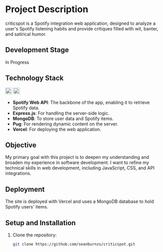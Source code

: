 # Project Description

criticspot is a Spotify integration web application, designed to analyze a user's Spotify listening habits and provide critiques filled with wit, banter, and satirical humor.

## Development Stage

In Progress

## Technology Stack

<a href="https://developer.mozilla.org/en-US/docs/Web/JavaScript" title="JavaScript"><img src="https://github.com/get-icon/geticon/raw/master/icons/javascript.svg" alt="JavaScript" width="21px" height="21px"></a>
<a href="https://www.w3.org/Style/CSS/" title="CSS"><img src="https://github.com/get-icon/geticon/raw/master/icons/css-3.svg" alt="CSS3" width="21px" height="21px"></a>

- **Spotify Web API**: The backbone of the app, enabling it to retrieve Spotify data.
- **Express.js**: For handling the server-side logic.
- **MongoDB**: To store user data and Spotify items.
- **Pug**: For rendering dynamic content on the server.
- **Vercel**: For deploying the web application.

## Objective

My primary goal with this project is to deepen my understanding and broaden my experience in software development. I want to refine my technical skills in web development, including JavaScript, CSS, and API integrations.

## Deployment

The site is deployed with Vercel and uses a MongoDB database to hold Spotify users' items.

## Setup and Installation

1. Clone the repository:
   ```bash
   git clone https://github.com/seanburnzs/criticspot.git
